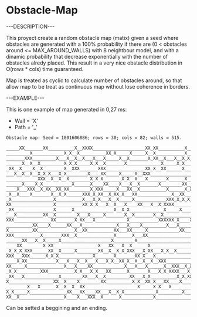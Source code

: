 # Obstacle-Map

---DESCRIPTION---

This proyect create a random obstacle map (matix) given a seed where obstacles are generated with a 100% probability if there are (0 < obstacles around <= MAX_AROUND_WALLS) with 8 neightbour model, and with a dinamic probability that decrease exponentially with the number of obstacles alredy placed. This result in a very nice obstacle distribution in O(rows * cols) time guaranteed.

Map is treated as cyclic to calculate number of obstacles around, so that allow map to be treat as continuous map without lose coherence in borders.

---EXAMPLE---

This is one example of map generated in 0,27 ms:

- Wall = 'X'
- Path = '_'

```
Obstacle map: Seed = 1801606886; rows = 30; cols = 82; walls = 515.

_____XX_______XX__________X__XXXX____________________XX_XX__________X_____________
_________X____________X_X__X__________XX_X_____X_____X__X___________X___X______X__
_______XXX_________X___X__X__X___X___X_____X__X_______X_XX__X___X__X_X__X____XX___
______X__X__X_________X_X_X_____X_X__X_______X_____________X_____X_X____X__X______
_XX__X____X__X________X__XXX_______XXX_______________XX_X__XX______X___X__X_______
___X__X__X__X_X_X___X_X________X____XX_____X_____X__XXX___________________________
____________XXX__X__X__X________X_X_X_______X_X__X___X_______X______X_____________
______X____X_X___________X______X____XX____X___X__X_______X________XX__XXXX__XXX__
____X___XXX__X_XX__XX_XX________X_XXX_____X___XX__X__________X______X_X_____X_X_X_
_X__X____X_______X__X_X______XXX_X_XX__X_XX_X___XX_____________X__XX___XX__X_____X
_X________________X__________X___X_X___X__X_____X____________XXX_X_X_X_X_XX_______
XX________________X__________XX_X_X___X__X___X____XX___X__X_XXXX______________X___
_XX_______________X______X_______________X__X_X_____________X_____X______XXX_____X
___X__________XX__X________X___X_____X_______X__X_______X__X______________X_______
XXX______________XX_______X_XX___X____________X___________XXXXXX_X____X_____X_____
__________XX____X______XX___X_____________X___X____X_________X___X_____X_________X
X_________XX______________X__XX__________XX___XX_____X____________XX____X_____X_X_
XXX__________X_______XXX__X______________X______X___XX__________________X_X_____X_
______XX___X__X_____X___________________X________X_______________________X__X__X__
____XX________X_XX_________________X___XX___X__X______X__________________XX__X____
_X_X_X_XXX______XX__X_____X________XX__X__X_X_XXX___X_XX___X_X__X_________X____X_X
XXX___XXX______X_X_X_____________X_______X_______XX_X___X__________________X__X___
____X_XX___________X___X___X__X___X___X_X__XX_X__X__X__X__XXX__________XX_______XX
XX_____X______________X___X____XX____________X___X___X______X__XXX__X_X__X____X___
_X_X_________XXX__________X_X___X_X___XX______X_______X___X_X_XXXX___X___XXX______
_XX___X_____________X________XX___X__X_________XX___X_X__________X_X_XX__X________
X_________________XX__X____X________XX__________X_X__XX_X___XX____X____XX_________
________X___X______X__X__X__XX____________________X_____X_X___X__________________X
X_X_____X______________XX___XX____XX___X__X_X____________X_________X____________X_
XX__X_________________X____X___XXX__X______X____________X___________________X_____
 ```

Can be setted a beggining and an ending.
